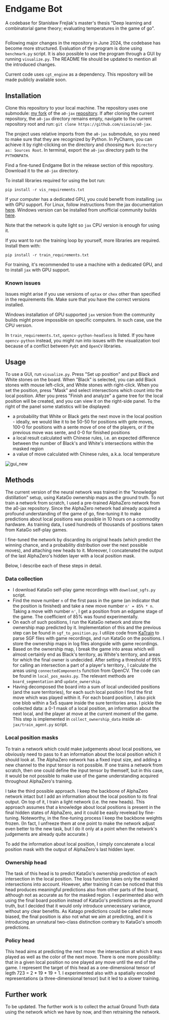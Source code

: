 # Endgame Bot
A codebase for Stanisław Frejlak's master's thesis "Deep learning and combinatorial game theory; evaluating temperatures in the game of go".

##

Following major changes in the repository in June 2024, the codebase has become more structured.
Evaluation of the program is done using `benchmark.py` script.
It is also possible to use the program through a GUI by running `visualize.py`.
The README file should be updated to mention all the introduced changes.

Current code uses `cgt_engine` as a dependency. This repository will be made publicly available soon.

## Installation

Clone this repository to your local machine. The repository uses one submodule: [my fork](https://github.com/siasio/a0-jax) of the `a0-jax` [repository](https://github.com/NTT123/a0-jax). If after cloning the current repository, the `a0-jax` directory remains empty, navigate to the current repository root and run: `git clone https://github.com/siasio/a0-jax`.

The project uses relative imports from the `a0-jax` submodule, so you need to make sure that they are recognized by Python. In PyCharm, you can achieve it by right-clicking on the directory and choosing `Mark Directory as: Sources Root`. In terminal, export the `a0-jax` directory path to the `PYTHONPATH`.

Find a fine-tuned Endgame Bot in the release section of this repository. Download it to the `a0-jax` directory.

To install libraries required for using the bot run:

`pip install -r vis_requirements.txt`

If your computer has a dedicated GPU, you could benefit from installing `jax` with GPU support. For Linux, follow instructions from the jax documentation [here](https://jax.readthedocs.io/en/latest/installation.html). Windows version can be installed from unofficial community builds [here](https://github.com/cloudhan/jax-windows-builder).

Note that the network is quite light so `jax` CPU version is enough for using it.

If you want to run the training loop by yourself, more libraries are required. Install them with:

`pip install -r train_requirements.txt`

For training, it's recommended to use a machine with a dedicated GPU, and to install `jax` with GPU support.

### Known issues

Issues might arise if you use versions of `optax` or `chex` other than specified in the requirements file. Make sure that you have the correct versions installed.

Windows installation of GPU supported `jax` version from the community builds might prove impossible on specific computers. In such case, use the CPU version.

In `train_requirements.txt`, `opencv-python-headless` is listed. If you have `opencv-python` instead, you might run into issues with the visualization tool because of a conflict between `PyQt` and `OpenCV` libraries.

## Usage

To use a GUI, run `visualize.py`. Press "Set up position" and put Black and White stones on the board. When "Black" is selected, you can add Black stones with mouse left-click, and White stones with right-click. When you set the position, press "Mask" and select intersections which count into the local position. After you press "Finish and analyze" a game tree for the local position will be created, and you can view it on the right-side panel. To the right of the panel some statistics will be displayed: 
 - a probability that White or Black gets the next move in the local position - ideally, we would like it to be 50-50 for positions with gote moves, 100-0 for positions with a sente move of one of the players, or if the previous move was sente, and 0-0 for finished positions
 - a local result calculated with Chinese rules, i.e. an expected difference between the number of Black's and White's intersections within the masked region
 - a value of move calculated with Chinese rules, a.k.a. local temperature

![gui_new](https://github.com/siasio/EndgameBot/assets/39811817/577926b4-a4b1-418f-912d-2176c4189780)

## Methods

The current version of the neural network was trained in the "knowledge distillation" setup, using KataGo ownership maps as the ground truth. To not train a network from scratch, I used a pre-trained AlphaZero network from the a0-jax repository. Since the AlphaZero network had already acquired a profound understanding of the game of go, fine-tuning it to make predictions about local positions was possible in 10 hours on a commodity hardware. As training data, I used hundreds of thousands of positions taken from KataGo self-play games.

I fine-tuned the network by discarding its original heads (which predict the winning chance, and a probability distribution over the next possible moves), and attaching new heads to it. Moreover, I concatenated the output of the last AlphaZero's hidden layer with a local position mask.

Below, I describe each of these steps in detail.

### Data collection

- I download KataGo self-play game recordings with `download_sgfs.py` script.
- Find the move number `n` of the first pass in the game (an indicator that the position is finished) and take a new move number `n' = 85% * n`. Taking a move with number `n'`, I get a position from an edgame stage of the game. The coefficient of 85% was found experimentally.
- On each of such positions, I run the KataGo network and store the ownership map predicted by it. Implementation of this and the previous step can be found in `sgf_to_position.py`. I utilize code from [KaTrain](https://github.com/sanderland/katrain/) to parse SGF files with game recordings, and run KataGo on the positions. I store the ownership maps in log files alongside with game recordings.
- Based on the ownership map, I break the game into areas which will almost certainly end as Black's territory, as White's territory, and areas for which the final owner is undecided. After setting a threshold of 95% for calling an intersection a part of a player's territory., I calculate the areas using `connectedComponents` function from OpenCV. The code can be found in `local_pos_masks.py`. The relevant methods are `board_segmentation` and `update_ownership`.
- Having decomposed the board into a sum of local undecided positions (and the sure territories), for each such local position I find the first move which was played within it. For each board position, I also pick one blob within a 5x5 square inside the sure territories area. I pickle the collected data: a 0-1 mask of a local position, an information about the next local, and the player at move at the current moment of the game. This step is implemented in `collect_ownership_data` inside `a0-jax/train_agent.py` script.

### Local position masks

To train a network which could make judgements about local positions, we obviously need to pass to it an information about the local position which it should look at. The AlphaZero network has a fixed input size, and adding a new channel to the input tensor is not possible. If one trains a network from scratch, then one could define the input tensor by themself, but in this case, it would be not possible to make use of the game understanding acquired throughout AlphaZero's training.

I take the third possible approach. I keep the backbone of AlphaZero network intact but I add an information about the local position to its final output. On top of it, I train a light network (i.e. the new heads). This approach assumes that a knowledge about local positions is present in the final hidden states of AlphaZero, and it could be easily revelead by fine-tuning. Noteworthy, in the fine-tuning process I keep the backbone weights frozen. (In fact, I unfreeze them at one point to make the network adjust even better to the new task, but I do it only at a point when the network's judgements are already quite accurate.)

To add the information about local position, I simply concatenate a local position mask with the output of AlphaZero's last hidden layer.

### Ownership head

The task of this head is to predict KataGo's ownership prediction of each intersection in the local position. The loss function takes only the masked intersections into account. However, after training it can be noticed that this head produces meaningful predictions also from other parts of the board, although not as accurate as for the masked region. I experimented also with using the final board position instead of KataGo's predictions as the ground truth, but I decided that it would only introduce unnecessary variance, without any clear benefits. As Katago predictions could be called more biased, the final position is also not what we aim at predicting, and it is introducing an unnatural two-class distinction contrary to KataGo's smooth predictions.

### Policy head

This head aims at predicting the next move: the intersection at which it was played as well as the color of the next move. There is one more possibility: that in a given local position no one played any move until the end of the game. I represent the target of this head as a one-dimensional tensor of legth 723 = 2 * 19 * 19 + 1. I experimented also with a spatially encoded representations (a three-dimensional tensor) but it led to a slower training.

## Further work

To be updated. The further work is to collect the actual Ground Truth data using the network which we have by now, and then retraining the network.
